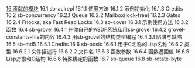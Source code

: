 [16 贡献的模块](16.md)
    16.1 sb-aclrepl
        16.1.1 使用方法
        16.1.2 示例初始化
        16.1.3 Credits
    16.2 sb-concurrency
        16.2.1 Queue
        16.2.2 Mailbox(lock-free)
        16.2.3 Gates
        16.2.4 Frlocks, aka Fast Read Locks
    16.3 sb-cover
        16.3.1 示例使用方法
        16.3.2 函数
    16.4 sb-grovel
        16.4.1 在你自己的ASDF系统私用sb-grovel
        16.4.2 grovel-constants-file的内容
        16.4.3 用sb-grovel的结构类型编程
            16.4.3.1 陷阱与缺陷
    16.5 sb-md5
        16.5.1 Credits
    16.6 sb-posix
        16.6.1 用于C名称的Lisp名称
        16.6.2 类型
            16.6.2.1 文件描述符
            16.6.2.2 文件名
        16.6.3 函数参数
        16.6.4 函数返回值
        16.6.5 Lisp对象和C结构
        16.6.6 特殊绑定的函数
    16.7 sb-queue
    16.8 sb-rotate-byte